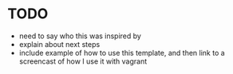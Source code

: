 TODO
====
* need to say who this was inspired by
* explain about next steps
* include example of how to use this template, and then link to a screencast of how I use it with vagrant
